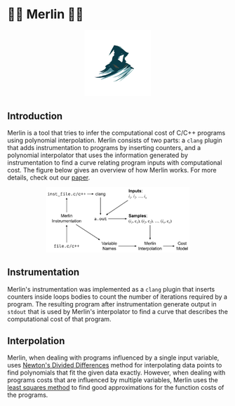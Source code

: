 # 🧙‍♂️ Merlin 🧙‍♂️

<p align="center">
  <img alt="merlin drawing" src="assets/img/merlin.png" width="30%" height="auto"/></br>
</p>

## Introduction
Merlin is a tool that tries to infer the computational cost of C/C++ programs using polynomial interpolation. Merlin consists of two parts: a
`clang` plugin that adds instrumentation to programs by inserting counters, and a polynomial interpolator that uses the information generated by instrumentation to find a curve relating program inputs with computational cost. The figure below gives an overview of how Merlin works. For more details, check out our [paper](https://homepages.dcc.ufmg.br/~fernando/publications/papers/Merlin.pdf).
<p align="center">
  <img alt="merlin overview" src="assets/img/MerlinOverview.png" width="65%" height="auto"/></br>
</p>

## Instrumentation
Merlin's instrumentation was implemented as a `clang` plugin that inserts counters inside loops bodies to count the number of iterations required by a program. The resulting program after instrumentation generate output in `stdout` that is used by Merlin's interpolator to find a curve that describes the computational cost of that program.

## Interpolation
Merlin, when dealing with programs influenced by a single input variable, uses [Newton's Divided Differences](https://en.wikipedia.org/wiki/Newton_polynomial) method for interpolating data points to find polynomials that fit the given data exactly. However, when dealing with programs costs that are influenced by multiple variables, Merlin uses the [least squares method](https://en.wikipedia.org/wiki/Linear_least_squares) to find good approximations for the function costs of the programs.
